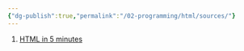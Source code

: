 ```yaml
---
{"dg-publish":true,"permalink":"/02-programming/html/sources/"}
---
```


1. [HTML in 5 minutes](https://www.youtube.com/watch?v=salY_Sm6mv4)